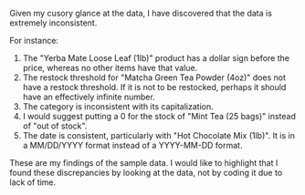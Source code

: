 Given my cusory glance at the data, I have discovered that the data is extremely inconsistent.

For instance:
1. The "Yerba Mate Loose Leaf (1lb)" product has a dollar sign before the price, whereas no other items have that value.
2. The restock threshold for "Matcha Green Tea Powder (4oz)" does not have a restock threshold. If it is not to be restocked, perhaps it should have an effectively infinite number.
3. The category is inconsistent with its capitalization.
4. I would suggest putting a 0 for the stock of "Mint Tea (25 bags)" instead of "out of stock".
5. The date is consistent, particularly with "Hot Chocolate Mix (1lb)". It is in a MM/DD/YYYY format instead of a YYYY-MM-DD format.

These are my findings of the sample data. I would like to highlight that I found these discrepancies by looking at the data, not by coding it due to lack of time.
